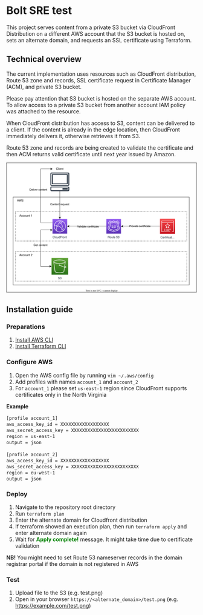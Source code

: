 # Bolt SRE test
This project serves content from a private S3 bucket via CloudFront Distribution on a different AWS account that the S3 bucket is hosted on, sets an alternate domain, and requests an SSL certificate using Terraform.

## Technical overview
The current implementation uses resources such as CloudFront distribution, Route 53 zone and records, SSL certificate request in Certificate Manager (ACM), and private S3 bucket.

Please pay attention that S3 bucket is hosted on the separate AWS account. To allow access to a private S3 bucket from another account IAM policy was attached to the resource.

When CloudFront distribution has access to S3, content can be delivered to a client. If the content is already in the edge location, then CloudFront immediately delivers it, otherwise retrieves it from S3.

Route 53 zone and records are being created to validate the certificate and then ACM returns valid certificate until next year issued by Amazon.

![Architecture diagram](/images/bolt-sre-task-diagram.drawio.svg)

## Installation guide

### Preparations
1. [Install AWS CLI](https://docs.aws.amazon.com/cli/latest/userguide/getting-started-install.html) 
2. [Install Terraform CLI](https://developer.hashicorp.com/terraform/tutorials/aws-get-started/install-cli)

### Configure AWS
1. Open the AWS config file by running `vim ~/.aws/config`
2. Add profiles with names `account_1` and `account_2`
3. For `account_1` please set `us-east-1` region since CloudFront supports certificates only in the North Virginia

**Example**
```
[profile account_1]
aws_access_key_id = XXXXXXXXXXXXXXXXXX
aws_secret_access_key = XXXXXXXXXXXXXXXXXXXXXXXXX
region = us-east-1
output = json

[profile account_2]
aws_access_key_id = XXXXXXXXXXXXXXXXXX
aws_secret_access_key = XXXXXXXXXXXXXXXXXXXXXXXXX
region = eu-west-1
output = json
```

### Deploy
1. Navigate to the repository root directory
2. Run `terraform plan`
3. Enter the alternate domain for Cloudfront distribution
4. If terraform showed an execution plan, then run `terraform apply` and enter alternate domain again
5. Wait for **<span style="color:green">Apply complete!</span>** message. It might take time due to certificate validation

**NB!** You might need to set Route 53 nameserver records in the domain registrar portal if the domain is not registered in AWS

### Test
1. Upload file to the S3 (e.g. test.png)
2. Open in your browser `https://<alternate_domain>/test.png` (e.g. https://example.com/test.png)
